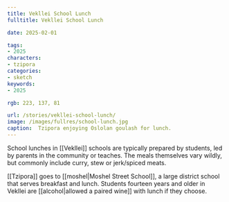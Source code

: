 ```yaml
---
title: Vekllei School Lunch
fulltitle: Vekllei School Lunch

date: 2025-02-01

tags:
- 2025
characters:
- tzipora
categories:
- sketch
keywords:
- 2025

rgb: 223, 137, 81

url: /stories/vekllei-school-lunch/
image: /images/fullres/school-lunch.jpg
caption:  Tzipora enjoying Oslolan goulash for lunch.
---
```

School lunches in [[Vekllei]] schools are typically prepared by students, led by parents in the community or teaches. The meals themselves vary wildly, but commonly include curry, stew or jerk/spiced meats.

[[Tzipora]] goes to [[moshel|Moshel Street School]], a large district school that serves breakfast and lunch. Students fourteen years and older in Vekllei are [[alcohol|allowed a paired wine]] with lunch if they choose.